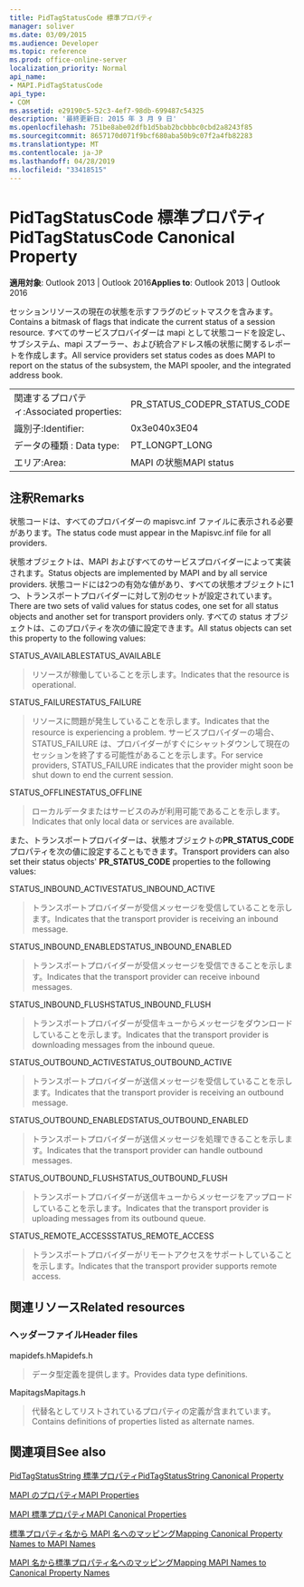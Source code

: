 ```yaml
---
title: PidTagStatusCode 標準プロパティ
manager: soliver
ms.date: 03/09/2015
ms.audience: Developer
ms.topic: reference
ms.prod: office-online-server
localization_priority: Normal
api_name:
- MAPI.PidTagStatusCode
api_type:
- COM
ms.assetid: e29190c5-52c3-4ef7-98db-699487c54325
description: '最終更新日: 2015 年 3 月 9 日'
ms.openlocfilehash: 751be8abe02dfb1d5bab2bcbbbc0cbd2a8243f85
ms.sourcegitcommit: 8657170d071f9bcf680aba50b9c07f2a4fb82283
ms.translationtype: MT
ms.contentlocale: ja-JP
ms.lasthandoff: 04/28/2019
ms.locfileid: "33418515"
---
```

# <a name="pidtagstatuscode-canonical-property"></a><span data-ttu-id="2090d-103">PidTagStatusCode 標準プロパティ</span><span class="sxs-lookup"><span data-stu-id="2090d-103">PidTagStatusCode Canonical Property</span></span>

  
  
<span data-ttu-id="2090d-104">**適用対象**: Outlook 2013 | Outlook 2016</span><span class="sxs-lookup"><span data-stu-id="2090d-104">**Applies to**: Outlook 2013 | Outlook 2016</span></span> 
  
<span data-ttu-id="2090d-105">セッションリソースの現在の状態を示すフラグのビットマスクを含みます。</span><span class="sxs-lookup"><span data-stu-id="2090d-105">Contains a bitmask of flags that indicate the current status of a session resource.</span></span> <span data-ttu-id="2090d-106">すべてのサービスプロバイダーは mapi として状態コードを設定し、サブシステム、mapi スプーラー、および統合アドレス帳の状態に関するレポートを作成します。</span><span class="sxs-lookup"><span data-stu-id="2090d-106">All service providers set status codes as does MAPI to report on the status of the subsystem, the MAPI spooler, and the integrated address book.</span></span>
  
|||
|:-----|:-----|
|<span data-ttu-id="2090d-107">関連するプロパティ:</span><span class="sxs-lookup"><span data-stu-id="2090d-107">Associated properties:</span></span>  <br/> |<span data-ttu-id="2090d-108">PR_STATUS_CODE</span><span class="sxs-lookup"><span data-stu-id="2090d-108">PR_STATUS_CODE</span></span>  <br/> |
|<span data-ttu-id="2090d-109">識別子:</span><span class="sxs-lookup"><span data-stu-id="2090d-109">Identifier:</span></span>  <br/> |<span data-ttu-id="2090d-110">0x3e04</span><span class="sxs-lookup"><span data-stu-id="2090d-110">0x3E04</span></span>  <br/> |
|<span data-ttu-id="2090d-111">データの種類 : </span><span class="sxs-lookup"><span data-stu-id="2090d-111">Data type:</span></span>  <br/> |<span data-ttu-id="2090d-112">PT_LONG</span><span class="sxs-lookup"><span data-stu-id="2090d-112">PT_LONG</span></span>  <br/> |
|<span data-ttu-id="2090d-113">エリア:</span><span class="sxs-lookup"><span data-stu-id="2090d-113">Area:</span></span>  <br/> |<span data-ttu-id="2090d-114">MAPI の状態</span><span class="sxs-lookup"><span data-stu-id="2090d-114">MAPI status</span></span>  <br/> |
   
## <a name="remarks"></a><span data-ttu-id="2090d-115">注釈</span><span class="sxs-lookup"><span data-stu-id="2090d-115">Remarks</span></span>

<span data-ttu-id="2090d-116">状態コードは、すべてのプロバイダーの mapisvc.inf ファイルに表示される必要があります。</span><span class="sxs-lookup"><span data-stu-id="2090d-116">The status code must appear in the Mapisvc.inf file for all providers.</span></span> 
  
<span data-ttu-id="2090d-117">状態オブジェクトは、MAPI およびすべてのサービスプロバイダーによって実装されます。</span><span class="sxs-lookup"><span data-stu-id="2090d-117">Status objects are implemented by MAPI and by all service providers.</span></span> <span data-ttu-id="2090d-118">状態コードには2つの有効な値があり、すべての状態オブジェクトに1つ、トランスポートプロバイダーに対して別のセットが設定されています。</span><span class="sxs-lookup"><span data-stu-id="2090d-118">There are two sets of valid values for status codes, one set for all status objects and another set for transport providers only.</span></span> <span data-ttu-id="2090d-119">すべての status オブジェクトは、このプロパティを次の値に設定できます。</span><span class="sxs-lookup"><span data-stu-id="2090d-119">All status objects can set this property to the following values:</span></span>
  
<span data-ttu-id="2090d-120">STATUS_AVAILABLE</span><span class="sxs-lookup"><span data-stu-id="2090d-120">STATUS_AVAILABLE</span></span> 
  
> <span data-ttu-id="2090d-121">リソースが稼働していることを示します。</span><span class="sxs-lookup"><span data-stu-id="2090d-121">Indicates that the resource is operational.</span></span>
    
<span data-ttu-id="2090d-122">STATUS_FAILURE</span><span class="sxs-lookup"><span data-stu-id="2090d-122">STATUS_FAILURE</span></span> 
  
> <span data-ttu-id="2090d-123">リソースに問題が発生していることを示します。</span><span class="sxs-lookup"><span data-stu-id="2090d-123">Indicates that the resource is experiencing a problem.</span></span> <span data-ttu-id="2090d-124">サービスプロバイダーの場合、STATUS_FAILURE は、プロバイダーがすぐにシャットダウンして現在のセッションを終了する可能性があることを示します。</span><span class="sxs-lookup"><span data-stu-id="2090d-124">For service providers, STATUS_FAILURE indicates that the provider might soon be shut down to end the current session.</span></span>
    
<span data-ttu-id="2090d-125">STATUS_OFFLINE</span><span class="sxs-lookup"><span data-stu-id="2090d-125">STATUS_OFFLINE</span></span> 
  
> <span data-ttu-id="2090d-126">ローカルデータまたはサービスのみが利用可能であることを示します。</span><span class="sxs-lookup"><span data-stu-id="2090d-126">Indicates that only local data or services are available.</span></span>
    
<span data-ttu-id="2090d-127">また、トランスポートプロバイダーは、状態オブジェクトの**PR_STATUS_CODE**プロパティを次の値に設定することもできます。</span><span class="sxs-lookup"><span data-stu-id="2090d-127">Transport providers can also set their status objects' **PR_STATUS_CODE** properties to the following values:</span></span> 
  
<span data-ttu-id="2090d-128">STATUS_INBOUND_ACTIVE</span><span class="sxs-lookup"><span data-stu-id="2090d-128">STATUS_INBOUND_ACTIVE</span></span> 
  
> <span data-ttu-id="2090d-129">トランスポートプロバイダーが受信メッセージを受信していることを示します。</span><span class="sxs-lookup"><span data-stu-id="2090d-129">Indicates that the transport provider is receiving an inbound message.</span></span> 
    
<span data-ttu-id="2090d-130">STATUS_INBOUND_ENABLED</span><span class="sxs-lookup"><span data-stu-id="2090d-130">STATUS_INBOUND_ENABLED</span></span> 
  
> <span data-ttu-id="2090d-131">トランスポートプロバイダーが受信メッセージを受信できることを示します。</span><span class="sxs-lookup"><span data-stu-id="2090d-131">Indicates that the transport provider can receive inbound messages.</span></span>
    
<span data-ttu-id="2090d-132">STATUS_INBOUND_FLUSH</span><span class="sxs-lookup"><span data-stu-id="2090d-132">STATUS_INBOUND_FLUSH</span></span> 
  
> <span data-ttu-id="2090d-133">トランスポートプロバイダーが受信キューからメッセージをダウンロードしていることを示します。</span><span class="sxs-lookup"><span data-stu-id="2090d-133">Indicates that the transport provider is downloading messages from the inbound queue.</span></span>
    
<span data-ttu-id="2090d-134">STATUS_OUTBOUND_ACTIVE</span><span class="sxs-lookup"><span data-stu-id="2090d-134">STATUS_OUTBOUND_ACTIVE</span></span> 
  
> <span data-ttu-id="2090d-135">トランスポートプロバイダーが送信メッセージを受信していることを示します。</span><span class="sxs-lookup"><span data-stu-id="2090d-135">Indicates that the transport provider is receiving an outbound message.</span></span> 
    
<span data-ttu-id="2090d-136">STATUS_OUTBOUND_ENABLED</span><span class="sxs-lookup"><span data-stu-id="2090d-136">STATUS_OUTBOUND_ENABLED</span></span> 
  
> <span data-ttu-id="2090d-137">トランスポートプロバイダーが送信メッセージを処理できることを示します。</span><span class="sxs-lookup"><span data-stu-id="2090d-137">Indicates that the transport provider can handle outbound messages.</span></span>
    
<span data-ttu-id="2090d-138">STATUS_OUTBOUND_FLUSH</span><span class="sxs-lookup"><span data-stu-id="2090d-138">STATUS_OUTBOUND_FLUSH</span></span> 
  
> <span data-ttu-id="2090d-139">トランスポートプロバイダーが送信キューからメッセージをアップロードしていることを示します。</span><span class="sxs-lookup"><span data-stu-id="2090d-139">Indicates that the transport provider is uploading messages from its outbound queue.</span></span>
    
<span data-ttu-id="2090d-140">STATUS_REMOTE_ACCESS</span><span class="sxs-lookup"><span data-stu-id="2090d-140">STATUS_REMOTE_ACCESS</span></span> 
  
> <span data-ttu-id="2090d-141">トランスポートプロバイダーがリモートアクセスをサポートしていることを示します。</span><span class="sxs-lookup"><span data-stu-id="2090d-141">Indicates that the transport provider supports remote access.</span></span>
    
## <a name="related-resources"></a><span data-ttu-id="2090d-142">関連リソース</span><span class="sxs-lookup"><span data-stu-id="2090d-142">Related resources</span></span>

### <a name="header-files"></a><span data-ttu-id="2090d-143">ヘッダーファイル</span><span class="sxs-lookup"><span data-stu-id="2090d-143">Header files</span></span>

<span data-ttu-id="2090d-144">mapidefs.h</span><span class="sxs-lookup"><span data-stu-id="2090d-144">Mapidefs.h</span></span>
  
> <span data-ttu-id="2090d-145">データ型定義を提供します。</span><span class="sxs-lookup"><span data-stu-id="2090d-145">Provides data type definitions.</span></span>
    
<span data-ttu-id="2090d-146">Mapitags</span><span class="sxs-lookup"><span data-stu-id="2090d-146">Mapitags.h</span></span>
  
> <span data-ttu-id="2090d-147">代替名としてリストされているプロパティの定義が含まれています。</span><span class="sxs-lookup"><span data-stu-id="2090d-147">Contains definitions of properties listed as alternate names.</span></span>
    
## <a name="see-also"></a><span data-ttu-id="2090d-148">関連項目</span><span class="sxs-lookup"><span data-stu-id="2090d-148">See also</span></span>



[<span data-ttu-id="2090d-149">PidTagStatusString 標準プロパティ</span><span class="sxs-lookup"><span data-stu-id="2090d-149">PidTagStatusString Canonical Property</span></span>](pidtagstatusstring-canonical-property.md)


[<span data-ttu-id="2090d-150">MAPI のプロパティ</span><span class="sxs-lookup"><span data-stu-id="2090d-150">MAPI Properties</span></span>](mapi-properties.md)
  
[<span data-ttu-id="2090d-151">MAPI 標準プロパティ</span><span class="sxs-lookup"><span data-stu-id="2090d-151">MAPI Canonical Properties</span></span>](mapi-canonical-properties.md)
  
[<span data-ttu-id="2090d-152">標準プロパティ名から MAPI 名へのマッピング</span><span class="sxs-lookup"><span data-stu-id="2090d-152">Mapping Canonical Property Names to MAPI Names</span></span>](mapping-canonical-property-names-to-mapi-names.md)
  
[<span data-ttu-id="2090d-153">MAPI 名から標準プロパティ名へのマッピング</span><span class="sxs-lookup"><span data-stu-id="2090d-153">Mapping MAPI Names to Canonical Property Names</span></span>](mapping-mapi-names-to-canonical-property-names.md)

